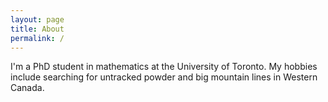 ```yaml
---
layout: page
title: About
permalink: /
---
```


I'm a PhD student in mathematics at the University of Toronto. My hobbies include searching for untracked powder and big mountain lines in Western Canada.
